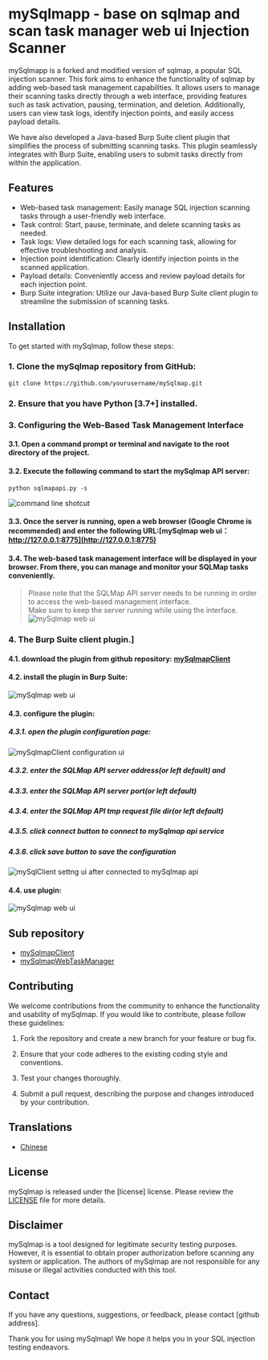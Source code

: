 # mySqlmapp - base on sqlmap and scan task manager web ui Injection Scanner

mySqlmapp is a forked and modified version of sqlmap, a popular SQL injection scanner. This fork aims to enhance the functionality of sqlmap by adding web-based task management capabilities. It allows users to manage their scanning tasks directly through a web interface, providing features such as task activation, pausing, termination, and deletion. Additionally, users can view task logs, identify injection points, and easily access payload details.

We have also developed a Java-based Burp Suite client plugin that simplifies the process of submitting scanning tasks. This plugin seamlessly integrates with Burp Suite, enabling users to submit tasks directly from within the application.

## Features

- Web-based task management: Easily manage SQL injection scanning tasks through a user-friendly web interface.
- Task control: Start, pause, terminate, and delete scanning tasks as needed.
- Task logs: View detailed logs for each scanning task, allowing for effective troubleshooting and analysis.
- Injection point identification: Clearly identify injection points in the scanned application.
- Payload details: Conveniently access and review payload details for each injection point.
- Burp Suite integration: Utilize our Java-based Burp Suite client plugin to streamline the submission of scanning tasks.

## Installation

To get started with mySqlmap, follow these steps:

### 1. Clone the mySqlmap repository from GitHub:
```shell
git clone https://github.com/yourusername/mySqlmap.git
```
### 2. Ensure that you have Python [3.7+] installed.

### 3. Configuring the Web-Based Task Management Interface  

#### 3.1. Open a command prompt or terminal and navigate to the root directory of the project. 

#### 3.2. Execute the following command to start the mySqlmap API server:
```shell
python sqlmapapi.py -s
```  
![command line shotcut](images/mySqlmap-command-line.png)
#### 3.3. Once the server is running, open a web browser (Google Chrome is recommended) and enter the following URL:[mySqlmap web ui： http://127.0.0.1:8775](http://127.0.0.1:8775)  

#### 3.4. The web-based task management interface will be displayed in your browser. From there, you can manage and monitor your SQLMap tasks conveniently.


> Please note that the SQLMap API server needs to be running in order to access the web-based management interface.   
> Make sure to keep the server running while using the interface.
![mySqlmap web ui](images/mySqlmap-web-ui.png)

### 4. The Burp Suite client plugin.]
#### 4.1. download the plugin from github repository: [mySqlmapClient](https://github.com/GitHubNull/mySqlmapClient)
#### 4.2. install the plugin in Burp Suite:
![mySqlmap web ui](images/mySqlmapClient-install.png)
#### 4.3. configure the plugin:
##### 4.3.1. open the plugin configuration page:
![mySqlmapClient configuration ui](images/mySqlmapClient-setting-ui.png) 
##### 4.3.2. enter the SQLMap API server address(or left default) and 
##### 4.3.3. enter the SQLMap API server port(or left default)
##### 4.3.4. enter the SQLMap API tmp request file dir(or left default)
##### 4.3.5. click connect button to connect to mySqlmap api service
##### 4.3.6. click save button to save the configuration

![mySqlClient settng ui after connected to mySqlmap api](images/mySqlmapClient-setting-ui-after-connected.png) 

#### 4.4. use plugin:
![mySqlmap web ui](images/mySqlmapClient-shotcut.png)  


Sub repository
----
* [mySqlmapClient](https://github.com/GitHubNull/mySqlmapClient)
* [mySqlmapWebTaskManager](https://github.com/GitHubNull/mySqlmapWebTaskManager)

## Contributing

We welcome contributions from the community to enhance the functionality and usability of mySqlmap. If you would like to contribute, please follow these guidelines:

1. Fork the repository and create a new branch for your feature or bug fix.

2. Ensure that your code adheres to the existing coding style and conventions.

3. Test your changes thoroughly.

4. Submit a pull request, describing the purpose and changes introduced by your contribution.


Translations
----
* [Chinese](https://github.com/sqlmapproject/sqlmap/blob/master/doc/translations/README-zh-CN.md)

## License

mySqlmap is released under the [license] license. Please review the [LICENSE](/LICENSE) file for more details.

## Disclaimer

mySqlmap is a tool designed for legitimate security testing purposes. However, it is essential to obtain proper authorization before scanning any system or application. The authors of mySqlmap are not responsible for any misuse or illegal activities conducted with this tool.

## Contact

If you have any questions, suggestions, or feedback, please contact [github address].

Thank you for using mySqlmap! We hope it helps you in your SQL injection testing endeavors.